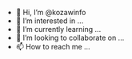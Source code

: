 - 👋 Hi, I’m @kozawinfo
- 👀 I’m interested in ...
- 🌱 I’m currently learning ...
- 💞️ I’m looking to collaborate on ...
- 📫 How to reach me ...

<!---
kozawinfo/kozawinfo is a ✨ special ✨ repository because its `README.md` (this file) appears on your GitHub profile.
You can click the Preview link to take a look at your changes.
--->
